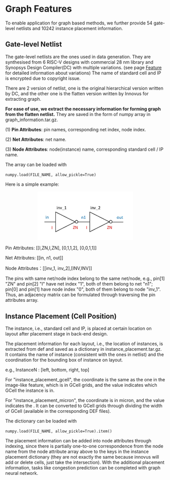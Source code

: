 # Graph Features

To enable application for graph based methods, we further provide 54 gate-level netlists and 10242 instance placement information.

## Gate-level Netlist

The gate-level netlists are the ones used in data generation. They are synthesised from 6 RISC-V designs with commercial 28 nm library and Synopsys Design Compiler(DC) with multiple variations. (see page [Feature](https://circuitnet.github.io/feature/properties.html) for detailed information about variations) The name of standard cell and IP is encrypted due to copyright issue. 

There are 2 version of netlist, one is the original hierarchical version written by DC, and the other one is the flatten version written by Innovus for extracting graph.

**For ease of use, we extract the necessary information for forming graph from the flatten netlist.** They are saved in the form of numpy array in graph_information.tar.gz.

(1) **Pin Attributes**: pin names, corresponding net index, node index.

(2) **Net Attributes**: net name.

(3) **Node Attributes**: node(instance) name, corresponding standard cell / IP name.

The array can be loaded with

`numpy.load(FILE_NAME, allow_pickle=True)`

Here is a simple example:

<div align="center">
  <img src="../pics/netlist.jpg" width="300">
</div>

Pin Attributes: [[I,ZN,I,ZN], [0,1,1,2], [0,0,1,1]]

Net Attributes: [[in, n1, out]]

Node Attributes：[[inv_1, inv_2],[INV,INV]]

The pins with same net/node index belong to the same net/node, e.g., pin[1] "ZN" and pin[2] "I" have net index "1", both of them belong to net "n1"; pin[0] and pin[1] have node index "0", both of them belong to node "inv_1". Thus, an adjacency matrix can be formulated through traversing the pin attributes array.

## Instance Placement (Cell Position)

The instance, i.e., standard cell and IP, is placed at certain location on layout after placement stage in back-end design. 

The placement information for each layout, i.e., the location of instances, is extracted from def and saved as a dictionary in instance_placement.tar.gz. It contains the name of instance (consistent with the ones in netlist) and the coordination for the bounding box of instance on layout. 

e.g., InstanceN : [left, bottom, right, top]

For "instance_placement_gcell", the coordinate is the same as the one in the image-like feature, which is in GCell grids, and the value indicates which GCell the instance is in.

For "instance_placement_micron", the coordinate is in micron, and the value indicates the . It can be converted to GCell grids through dividing the width of GCell (available in the corresponding DEF files).


The dictionary can be loaded with

`numpy.load(FILE_NAME, allow_pickle=True).item()`

The placement information can be added into node attributes through indexing, since there is partially one-to-one correspondence from the node name from the node attribute array above to the keys in the instance placement dictionary (they are not exactly the same because innovus will add or delete cells, just take the intersection). With the additional placement information, tasks like congestion prediction can be completed with graph neural network.

